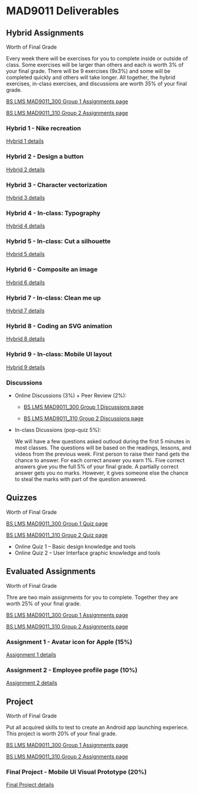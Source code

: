 # MAD9011 Deliverables

## Hybrid Assignments 

Worth <Badge type="error" text="35%"/> of Final Grade

Every week there will be exercises for you to complete inside or outside of class. Some exercises will be larger than others and each is worth 3% of your final grade. There will be 9 exercises (9x3%) and some will be completed quickly and others will take longer. All together, the hybrid exercises, in-class exercises, and discussions are worth 35% of your final grade.

[BS LMS MAD9011_300 Group 1 Assignments page](https://brightspace.algonquincollege.com/d2l/lms/dropbox/user/folders_list.d2l?ou=282592&isprv=0)

[BS LMS MAD9011_310 Group 2 Assignments page](https://brightspace.algonquincollege.com/d2l/lms/dropbox/user/folders_list.d2l?ou=282593&isprv=0)


### Hybrid 1 - Nike recreation

<Badge text="Due Sun. Sep 20 by 11:59pm"/>

[Hybrid 1 details](./hybrid1.md)


### Hybrid 2 - Design a button

<Badge text="Due Sun. Sep 27 by 11:59pm"/>

[Hybrid 2 details](./hybrid2.md)


### Hybrid 3 - Character vectorization

<Badge text="Due Sun. Oct 4 by 11:59pm"/>

[Hybrid 3 details](./hybrid3.md)


### Hybrid 4 - In-class: Typography

<Badge text="Due Wed./Thu. Oct 7/8 by 10am/12pm"/>

[Hybrid 4 details](./hybrid4.md)


### Hybrid 5 - In-class: Cut a silhouette

<Badge text="Due Wed./Thu. Oct 14/15  by 10am/12pm"/>

[Hybrid 5 details](./hybrid5.md)


### Hybrid 6 - Composite an image

<Badge text="Due Thu. Oct 25 by 11:59pm"/>

[Hybrid 6 details](./hybrid6.md)


### Hybrid 7 - In-class: Clean me up

<Badge text="Due Wed./Thu. Nov 4/5  by 10am/12pm"/>

[Hybrid 7 details](./hybrid7.md)


### Hybrid 8 - Coding an SVG animation

<Badge text="Due Sun. Nov 29 by 11:59pm"/>

[Hybrid 8 details](./hybrid8.md)


### Hybrid 9 - In-class: Mobile UI layout

<Badge text="Due Wed./Thu. Dec 2/3  by 10am/12pm"/>

[Hybrid 9 details](./hybrid9.md)


### Discussions
<Badge text="Various due dates"/>

- Online Discussions (3%) + Peer Review (2%): 
    - [BS LMS MAD9011_300 Group 1 Discussions page](https://brightspace.algonquincollege.com/d2l/le/282592/discussions/List)

    - [BS LMS MAD9011_310 Group 2 Discussions page](https://brightspace.algonquincollege.com/d2l/le/282593/discussions/List)

- In-class Dicussions (pop-quiz 5%): 

   We will have a few questions asked outloud during the first 5 minutes in most classes. The questions will be based on the readings, lessons, and videos from the previous week. First person to raise their hand gets the chance to answer. For each correct answer you earn 1%. Five correct answers give you the full 5% of your final grade. A partially correct answer gets you no marks. However, it gives someone else the chance to steal the marks with part of the question answered.


## Quizzes
Worth <Badge type="error" text="20%"/> of Final Grade

[BS LMS MAD9011_300 Group 1 Quiz page](https://brightspace.algonquincollege.com/d2l/lms/quizzing/user/quizzes_list.d2l?ou=282592)

[BS LMS MAD9011_310 Group 2 Quiz page](https://brightspace.algonquincollege.com/d2l/lms/quizzing/user/quizzes_list.d2l?ou=282593)

- Online Quiz 1 – Basic design knowledge and tools <Badge text="Due Fri. Oct 9 by 11:59pm"/>
- Online Quiz 2 – User Interface graphic knowledge and tools <Badge text="Due Fri. Nov 6 by 11:59pm"/>


## Evaluated Assignments

Worth <Badge type="error" text="25%"/> of Final Grade

Thre are two main assignments for you to complete. Together they are worth 25% of your final grade.

[BS LMS MAD9011_300 Group 1 Assignments page](https://brightspace.algonquincollege.com/d2l/lms/dropbox/user/folders_list.d2l?ou=282592&isprv=0)

[BS LMS MAD9011_310 Group 2 Assignments page](https://brightspace.algonquincollege.com/d2l/lms/dropbox/user/folders_list.d2l?ou=282593&isprv=0)

### Assignment 1 - Avatar icon for Apple (15%)

<Badge text="Due Sun. Oct 18 by 11:59pm" />

<Badge text="Peer Review Due Sun. Nov 8 by 11:59pm" />

[Assignment 1 details](./assg1.md)


### Assignment 2 - Employee profile page (10%)

<Badge text="Due Tue. Nov 15 by 11:59pm" />

[Assignment 2 details](./assg2.md)


## Project
Worth <Badge type="error" text="20%"/> of Final Grade

Put all acquired skills to test to create an Android app launching experiece. This project is worth 20% of your final grade. 

[BS LMS MAD9011_300 Group 1 Assignments page](https://brightspace.algonquincollege.com/d2l/lms/dropbox/user/folders_list.d2l?ou=282592&isprv=0)

[BS LMS MAD9011_310 Group 2 Assignments page](https://brightspace.algonquincollege.com/d2l/lms/dropbox/user/folders_list.d2l?ou=282593&isprv=0)

### Final Project - Mobile UI Visual Prototype (20%)
<Badge text="Due Fri. Dec 18 by 5pm" />

[Final Project details](./proj.md)